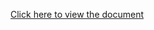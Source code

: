 [Click here to view the document](https://docs.google.com/document/d/1r0fOCz2Pb30XlaJ2ubXX_Ho39xVZDtJKCoh4qlVd0UI/edit?usp=sharing)
